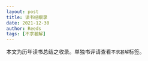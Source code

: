 ```yaml
---
layout: post
title: 读书经眼录
date: 2021-12-30
author: Reeds
tags: [不求甚解]
---
```


 本文为历年读书总结之收录。单独书评请查看`不求甚解`标签。

<!--- more --->

<br>